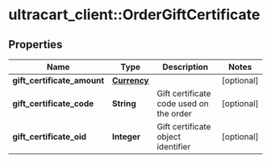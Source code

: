 # ultracart_client::OrderGiftCertificate

## Properties
Name | Type | Description | Notes
------------ | ------------- | ------------- | -------------
**gift_certificate_amount** | [**Currency**](Currency.md) |  | [optional] 
**gift_certificate_code** | **String** | Gift certificate code used on the order | [optional] 
**gift_certificate_oid** | **Integer** | Gift certificate object identifier | [optional] 


